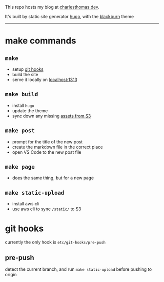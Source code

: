 This repo hosts my blog at [charlesthomas.dev](https://charlesthomas.dev).

It's built by static site generator [hugo](https://gohugo.io), with the [blackburn](https://github.com/yoshiharuyamashita/blackburn) theme

---

# make commands

## `make`

- setup [git hooks](#git-hooks)
- build the site
- serve it locally on [localhost:1313](http://localhost:1313)

## `make build`

- install `hugo`
- update the theme
- sync down any missing [assets from S3](https://charlesthomas.dev/dynamic-img-src-with-hugo-shortcodes-2023-01-16/)

## `make post`

- prompt for the title of the new post
- create the markdown file in the correct place
- open VS Code to the new post file

## `make page`

- does the same thing, but for a new page

## `make static-upload`

- install aws cli
- use aws cli to sync `/static/` to S3

# git hooks

currently the only hook is `etc/git-hooks/pre-push`

## pre-push

detect the current branch, and run `make static-upload` before pushing to origin
